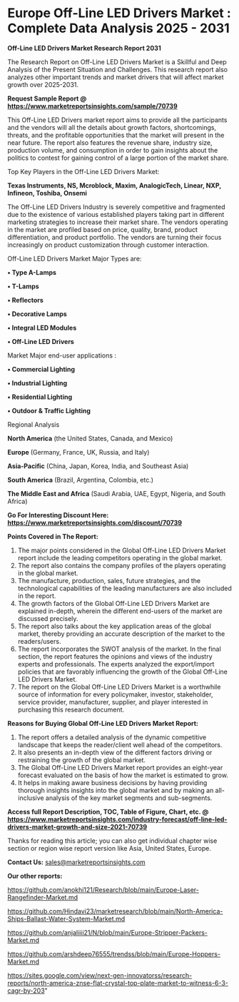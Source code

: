 # Europe Off-Line LED Drivers Market : Complete Data Analysis 2025 - 2031

<strong>Off-Line LED Drivers Market Research Report 2031</strong>

The Research Report on Off-Line LED Drivers Market is a Skillful and Deep Analysis of the Present Situation and Challenges. This research report also analyzes other important trends and market drivers that will affect market growth over 2025-2031.

<strong>Request Sample Report @ <a href=https://www.marketreportsinsights.com/sample/70739>https://www.marketreportsinsights.com/sample/70739</a></strong>

This Off-Line LED Drivers market report aims to provide all the participants and the vendors will all the details about growth factors, shortcomings, threats, and the profitable opportunities that the market will present in the near future. The report also features the revenue share, industry size, production volume, and consumption in order to gain insights about the politics to contest for gaining control of a large portion of the market share.

Top Key Players in the Off-Line LED Drivers Market:

<strong>Texas Instruments, NS, Mcroblock, Maxim, AnalogicTech, Linear, NXP, Infineon, Toshiba, Onsemi</strong>

The Off-Line LED Drivers Industry is severely competitive and fragmented due to the existence of various established players taking part in different marketing strategies to increase their market share. The vendors operating in the market are profiled based on price, quality, brand, product differentiation, and product portfolio. The vendors are turning their focus increasingly on product customization through customer interaction.

Off-Line LED Drivers Market Major Types are:

<strong>• Type A-Lamps

• T-Lamps

• Reflectors

• Decorative Lamps

• Integral LED Modules

• Off-Line LED Drivers</strong>

Market Major end-user applications :

<strong>• Commercial Lighting

• Industrial Lighting

• Residential Lighting

• Outdoor & Traffic Lighting</strong>

Regional Analysis

</u><strong><b>North America</b></strong> (the United States, Canada, and Mexico)

<strong><b>Europe </b></strong>(Germany, France, UK, Russia, and Italy)

<strong><b>Asia-Pacific</b></strong> (China, Japan, Korea, India, and Southeast Asia)

<strong><b>South America</b></strong> (Brazil, Argentina, Colombia, etc.)

<strong><b>The Middle East and Africa</b></strong> (Saudi Arabia, UAE, Egypt, Nigeria, and South Africa)

<strong>Go For Interesting Discount Here: <a href=https://www.marketreportsinsights.com/discount/70739>https://www.marketreportsinsights.com/discount/70739</a></strong>

<strong>Points Covered in The Report:</strong>
<ol>
  <li>The major points considered in the Global Off-Line LED Drivers Market report include the leading competitors operating in the global market.</li>
  <li>The report also contains the company profiles of the players operating in the global market.</li>
  <li>The manufacture, production, sales, future strategies, and the technological capabilities of the leading manufacturers are also included in the report.</li>
  <li>The growth factors of the Global Off-Line LED Drivers Market are explained in-depth, wherein the different end-users of the market are discussed precisely.</li>
  <li>The report also talks about the key application areas of the global market, thereby providing an accurate description of the market to the readers/users.</li>
  <li>The report incorporates the SWOT analysis of the market. In the final section, the report features the opinions and views of the industry experts and professionals. The experts analyzed the export/import policies that are favorably influencing the growth of the Global Off-Line LED Drivers Market.</li>
  <li>The report on the Global Off-Line LED Drivers Market is a worthwhile source of information for every policymaker, investor, stakeholder, service provider, manufacturer, supplier, and player interested in purchasing this research document.</li>
</ol>
<strong>Reasons for Buying Global Off-Line LED Drivers Market Report:</strong>

<ol>
  <li>The report offers a detailed analysis of the dynamic competitive landscape that keeps the reader/client well ahead of the competitors.</li>
  <li>It also presents an in-depth view of the different factors driving or restraining the growth of the global market.</li>
  <li>The Global Off-Line LED Drivers Market report provides an eight-year forecast evaluated on the basis of how the market is estimated to grow.</li>
  <li>It helps in making aware business decisions by having providing thorough insights insights into the global market and by making an all-inclusive analysis of the key market segments and sub-segments.</li>
</ol>
<strong>Access full Report Description, TOC, Table of Figure, Chart, etc. @ <a href=https://www.marketreportsinsights.com/industry-forecast/off-line-led-drivers-market-growth-and-size-2021-70739>https://www.marketreportsinsights.com/industry-forecast/off-line-led-drivers-market-growth-and-size-2021-70739</a></strong>


Thanks for reading this article; you can also get individual chapter wise section or region wise report version like Asia, United States, Europe.

<strong>Contact Us:</strong>
sales@marketreportsinsights.com

<strong>Our other reports:</strong>

<a href=https://github.com/anokhi121/Research/blob/main/Europe-Laser-Rangefinder-Market.md>https://github.com/anokhi121/Research/blob/main/Europe-Laser-Rangefinder-Market.md</a>

<a href=https://github.com/Hindavi23/marketresearch/blob/main/North-America-Ships-Ballast-Water-System-Market.md>https://github.com/Hindavi23/marketresearch/blob/main/North-America-Ships-Ballast-Water-System-Market.md</a>

<a href=https://github.com/anjaliiii21/N/blob/main/Europe-Stripper-Packers-Market.md>https://github.com/anjaliiii21/N/blob/main/Europe-Stripper-Packers-Market.md</a>

<a href=https://github.com/arshdeep76555/trendss/blob/main/Europe-Hoppers-Market.md>https://github.com/arshdeep76555/trendss/blob/main/Europe-Hoppers-Market.md</a>

<a href=https://sites.google.com/view/next-gen-innovatorss/research-reports/north-america-znse-flat-crystal-top-plate-market-to-witness-6-3-cagr-by-203>https://sites.google.com/view/next-gen-innovatorss/research-reports/north-america-znse-flat-crystal-top-plate-market-to-witness-6-3-cagr-by-203</a>"
